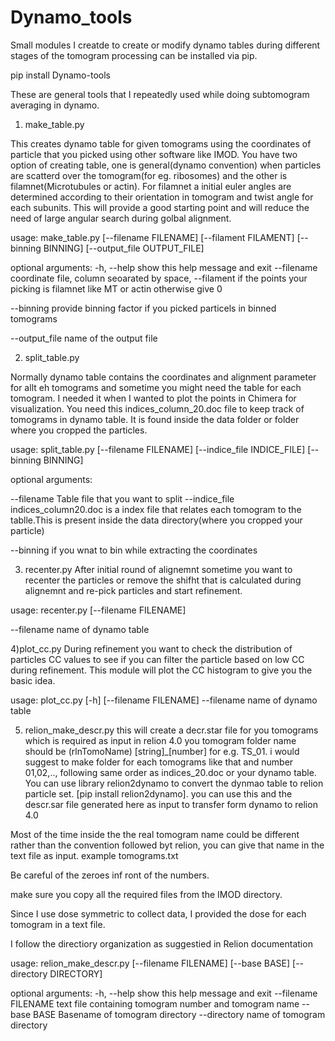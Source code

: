 # Dynamo_tools
Small modules I creatde to create or modify dynamo tables during different stages of the tomogram processing
can be installed via pip.

pip install Dynamo-tools
 
 
 
These are general tools that I repeatedly used while doing subtomogram averaging in dynamo.

1) make_table.py

This creates dynamo table for given tomograms using the coordinates of particle that you picked using other software like IMOD.
You have two option of creating table, one is general(dynamo convention) when particles are scatterd over the tomogram(for eg. ribosomes) and the other is 
filamnet(Microtubules or actin). For filamnet a initial euler angles are determined according to their orientation in tomogram and twist angle for each subunits.
This will provide a good starting point and will reduce the need of large angular search during golbal alignment.
 

usage: make_table.py [--filename FILENAME] [--filament FILAMENT]
                     [--binning BINNING] [--output_file OUTPUT_FILE]

optional arguments:
  -h, --help            show this help message and exit
  --filename    coordinate file, column seoarated by space,
  --filament    if the points your picking is filamnet like MT or actin otherwise give 0
                        
  --binning     provide  binning factor if you picked particels in binned tomograms
                        
  --output_file name of the output file
                        
2) split_table.py

Normally dynamo table contains the coordinates and alignment parameter for allt eh tomograms and sometime you might need the table for each tomogram.
I needed it when I wanted to plot the points in Chimera for visualization. You need this indices_column_20.doc file to keep track of tomograms in dynamo table.
It is found inside the data folder or folder where you cropped the particles.

usage: split_table.py [--filename FILENAME] [--indice_file INDICE_FILE]
                      [--binning BINNING]



optional arguments:

  --filename    Table file that you want to split
  --indice_file  indices_column20.doc is a index file that relates each tomogram to the tablle.This is present inside the data directory(where you cropped your particle)
                                               
  --binning      if you wnat to bin while extracting the coordinates
  
  
  
3) recenter.py
After initial round of alignemnt sometime you want to recenter the particles or remove the shifht that is calculated during alignemnt and re-pick particles and
start refinement.

usage: recenter.py [--filename FILENAME]

--filename  name of dynamo table


4)plot_cc.py
During refinement you want to check the distribution of particles CC values to see if you can filter the particle based on low CC during refinement.
This module will plot the CC histogram to give you the basic idea.

usage: plot_cc.py [-h] [--filename FILENAME]
--filename  name of dynamo table

5) relion_make_descr.py
this will create a decr.star file for you tomograms which is required as input in relion 4.0
you tomogram folder name should be (rlnTomoName) [string]_[number] for e.g. TS_01. i would suggest to make folder for each tomograms like that and number 01,02,..,
following same order as indices_20.doc or your dynamo table. You can use library relion2dynamo to convert the dynmao table to relion particle set.
[pip install relion2dynamo].
you can use this and the descr.sar file generated here as input to transfer form dynamo to relion 4.0

Most of the time inside the the real tomogram name could be different rather than the convention followed byt relion, you can give that name in the text file as input.
example tomograms.txt

Be careful of the zeroes inf ront of the numbers.

make sure you copy all the required files from the IMOD directory.

Since I use dose symmetric to collect data, I provided the dose for each tomogram in a text file.


I follow the directiory organization as suggestied in Relion documentation



usage: relion_make_descr.py [--filename FILENAME] [--base BASE] [--directory DIRECTORY]
                            
optional arguments:
  -h, --help            show this help message and exit
  --filename FILENAME   text file containing tomogram number and tomogram name
  --base BASE           Basename of tomogram directory
  --directory           name of tomogram directory
                        
